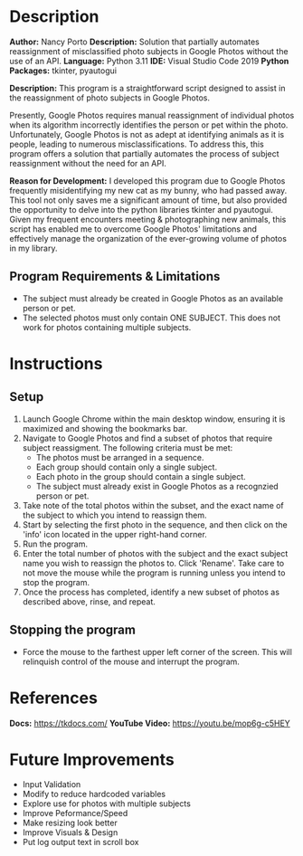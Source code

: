 # Description
**Author:** Nancy Porto
**Description:** Solution that partially automates reassignment of misclassified photo subjects in Google Photos without the use of an API.
**Language:** Python 3.11
**IDE:** Visual Studio Code 2019
**Python Packages:** tkinter, pyautogui

**Description:** This program is a straightforward script designed to assist in the reassignment of photo subjects in Google Photos.

Presently, Google Photos requires manual reassignment of individual photos when its algorithm incorrectly identifies the person or pet within the photo. Unfortunately, Google Photos is not as adept at identifying animals as it is people, leading to numerous misclassifications. To address this, this program offers a solution that partially automates the process of subject reassignment  without the need for an API.

**Reason for Development:**
I developed this program due to Google Photos frequently misidentifying my new cat as my bunny, who had passed away. This tool not only saves me a significant amount of time, but also provided the opportunity to delve into the python libraries tkinter and pyautogui. Given my frequent encounters meeting & photographing new animals, this script has enabled me to overcome Google Photos' limitations and effectively manage the organization of the ever-growing volume of photos in my library.

## Program Requirements & Limitations
- The subject must already be created in Google Photos as an available person or pet. 
- The selected photos must only contain ONE SUBJECT. This does not work for photos containing multiple subjects.

# Instructions

## Setup
1. Launch Google Chrome within the main desktop window, ensuring it is maximized and showing the bookmarks bar.
2. Navigate to Google Photos and find a subset of photos that require subject reassigment. The following criteria must be met:
	- The photos must be arranged in a sequence.
	- Each group should contain only a single subject.
	- Each photo in the group should contain a single subject.
	- The subject must already exist in Google Photos as a recognzied person or pet.
3. Take note of the total photos within the subset, and the exact name of the subject to which you intend to reassign them.
4. Start by selecting the first photo in the sequence, and then click on the 'info' icon located in the upper right-hand corner.
5. Run the program.
6. Enter the total number of photos with the subject and the exact subject name you wish to reassign the photos to. Click 'Rename'. Take care to not move the mouse while the program is running unless you intend to stop the program.
7. Once the process has completed, identify a new subset of photos as described above, rinse, and repeat.

## Stopping the program
- Force the mouse to the farthest upper left corner of the screen. This will relinquish control of the mouse and interrupt the program.

# References
**Docs:** https://tkdocs.com/
**YouTube Video:** https://youtu.be/mop6g-c5HEY

# Future Improvements
- Input Validation
- Modify to reduce hardcoded variables
- Explore use for photos with multiple subjects
- Improve Peformance/Speed
- Make resizing look better
- Improve Visuals & Design
- Put log output text in scroll box